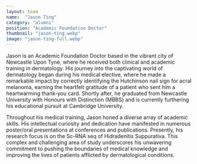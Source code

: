 ```yaml
---
layout: team
name:  "Jason Ting"
category: "alumni"
position: "Academic Foundation Doctor"
thumbnail: "jason-ting.webp"
image: "jason-ting-full.webp"
---
```

Jason is an Academic Foundation Doctor based in the vibrant city of Newcastle Upon Tyne, where he received both clinical and academic training in dermatology. His journey into the captivating world of dermatology began during his medical elective, where he made a remarkable impact by correctly identifying the Hutchinson nail sign for acral melanoma, earning the heartfelt gratitude of a patient who sent him a heartwarming thank-you card. Shortly after, he graduated from Newcastle University with Honours with Distinction (MBBS) and is currently furthering his educational pursuit at Cambridge University.

Throughout his medical training, Jason honed a diverse array of academic skills. His intellectual curiosity and dedication have manifested in numerous poster/oral presentations at conferences and publications.
Presently, his research focus is on the Sc-RNA seq of Hidradenitis Suppurativa. This complex and challenging area of study underscores his unwavering commitment to pushing the boundaries of medical knowledge and improving the lives of patients afflicted by dermatological conditions.
